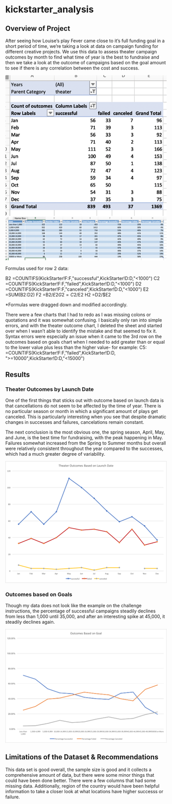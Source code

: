 # kickstarter_analysis

## Overview of Project
After seeing how Louise’s play Fever came close to it’s full funding goal in a short period of time, we’re taking a look at data on campaign funding for different creative projects. We use this data to assess theater campaign outcomes by month to find what time of year is the best to fundraise and then we take a look at the outcome of campaigns based on the goal amount to see if there is any correlation between the cost and success.  

![](img/Launch_date.png)
![](img/Goal_Chart.png)

Formulas used for row 2 data:
 
B2 =COUNTIFS(KickStarter!F:F,"successful",KickStarter!D:D,"<1000")
C2 =COUNTIFS(KickStarter!F:F,"failed",KickStarter!D:D,"<1000")
D2 =COUNTIFS(KickStarter!F:F,"canceled",KickStarter!D:D,"<1000")
	E2 =SUM(B2:D2)
	F2 =B2/$E2
G2 =C2/$E2
	H2 =D2/$E2

*Formulas were dragged down and modified accordingly. 

There were a few charts that I had to redo as I was missing colons or quotations and it was somewhat confusing. I basically only ran into simple errors, and with the theater outcome chart, I deleted the sheet and started over when I wasn’t able to identify the mistake and that seemed to fix it. Syntax errors were especially an issue when it came to the 3rd row on the outcomes based on goals chart when I needed to add greater than or equal to the lower value plus less than the higher value- for example: C5: =COUNTIFS(KickStarter!F:F,"failed",KickStarter!D:D,
">=10000",KickStarter!D:D,"<15000") 

## Results
### Theater Outcomes by Launch Date

One of the first things that sticks out with outcome based on launch data is that cancellations do not seem to be affected by the time of year. There is no particular season or month in which a significant amount of plays get canceled. This is particularly interesting when you see that despite dramatic changes in successes and failures, cancelations remain constant.

The next conclusion is the most obvious one, the spring season, April, May, and June, is the best time for fundraising, with the peak happening in May. Failures somewhat increased from the Spring to Summer months but overall were relatively consistent throughout the year compared to the successes, which had a much greater degree of variability. 

![](img/theather_outcome_vs_launch.png)
 
### Outcomes based on Goals 

Though my data does not look like the example on the challenge instructions, the percentage of successful campaigns steadily declines from less than 1,000 until 35,000, and after an interesting spike at 45,000, it steadily declines again. 

![](img/outcomes_vs_goals.png)

## Limitations of the Dataset & Recommendations
This data set is good overall, the sample size is good and it collects a comprehensive amount of data, but there were some minor things that could have been done better. There were a few columns that had some missing data. Additionally, region of the country would have been helpful information to take a closer look at what locations have higher successs or failure. 
